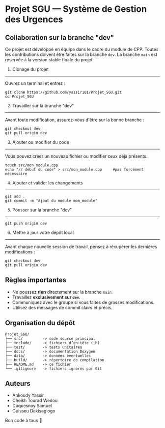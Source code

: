 Projet SGU — Système de Gestion des Urgences
============================================

Collaboration sur la branche "dev"
----------------------------------

Ce projet est développé en équipe dans le cadre du module de CPP. 
Toutes les contributions doivent être faites sur la branche `dev`. 
La branche `main` est réservée à la version stable finale du projet.

1. Clonage du projet
--------------------

Ouvrez un terminal et entrez :

    git clone https://github.com/yassir101/Projet_SGU.git
    cd Projet_SGU

2. Travailler sur la branche "dev"
----------------------------------

Avant toute modification, assurez-vous d'être sur la bonne branche :

    git checkout dev
    git pull origin dev

3. Ajouter ou modifier du code
------------------------------

Vous pouvez créer un nouveau fichier ou modifier ceux déjà présents.

    touch src/mon_module.cpp
    echo "// début du code" > src/mon_module.cpp     #pas forcément nécessaire

4. Ajouter et valider les changements
-------------------------------------

    git add .
    git commit -m "Ajout du module mon_module"

5. Pousser sur la branche "dev"
-------------------------------

    git push origin dev

6. Mettre à jour votre dépôt local
----------------------------------

Avant chaque nouvelle session de travail, pensez à récupérer les dernières modifications :

    git checkout dev
    git pull origin dev

Règles importantes
------------------

- Ne poussez **rien** directement sur la branche `main`.
- Travaillez **exclusivement sur `dev`**.
- Communiquez avec le groupe si vous faites de grosses modifications.
- Utilisez des messages de commit clairs et précis.

Organisation du dépôt
---------------------

    Projet_SGU/
    ├── src/         -> code source principal
    ├── include/     -> fichiers d’en-tête (.h)
    ├── test/        -> tests unitaires
    ├── docs/        -> documentation Doxygen
    ├── data/        -> données éventuelles
    ├── build/       -> répertoire de compilation
    ├── README.md    -> ce fichier
    └── .gitignore   -> fichiers ignorés par Git

Auteurs
-------

- Ankoudy Yassir
- Cheikh Tourad Wedou
- Duquesnoy Samuel
- Guissou Dakisaglogo

Bon code à tous 🚀

